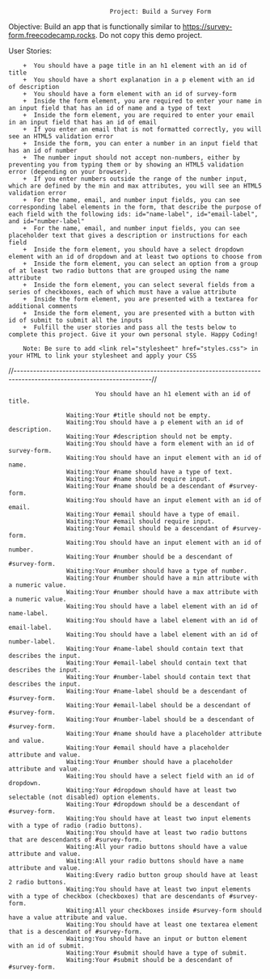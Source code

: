                                 Project: Build a Survey Form
Objective: Build an app that is functionally similar to https://survey-form.freecodecamp.rocks. Do not copy this demo project.

User Stories:

        +  You should have a page title in an h1 element with an id of title
        +  You should have a short explanation in a p element with an id of description
        +  You should have a form element with an id of survey-form
        +  Inside the form element, you are required to enter your name in an input field that has an id of name and a type of text
        +  Inside the form element, you are required to enter your email in an input field that has an id of email
        +  If you enter an email that is not formatted correctly, you will see an HTML5 validation error
        +  Inside the form, you can enter a number in an input field that has an id of number
        +  The number input should not accept non-numbers, either by preventing you from typing them or by showing an HTML5 validation error (depending on your browser).
        +  If you enter numbers outside the range of the number input, which are defined by the min and max attributes, you will see an HTML5 validation error
        +  For the name, email, and number input fields, you can see corresponding label elements in the form, that describe the purpose of each field with the following ids: id="name-label", id="email-label", and id="number-label"
        +  For the name, email, and number input fields, you can see placeholder text that gives a description or instructions for each field
        +  Inside the form element, you should have a select dropdown element with an id of dropdown and at least two options to choose from
        +  Inside the form element, you can select an option from a group of at least two radio buttons that are grouped using the name attribute
        +  Inside the form element, you can select several fields from a series of checkboxes, each of which must have a value attribute
        +  Inside the form element, you are presented with a textarea for additional comments
        +  Inside the form element, you are presented with a button with id of submit to submit all the inputs
        +  Fulfill the user stories and pass all the tests below to complete this project. Give it your own personal style. Happy Coding!

        Note: Be sure to add <link rel="stylesheet" href="styles.css"> in your HTML to link your stylesheet and apply your CSS

//------------------------------------------------------------------------------------------------------------------------//

                            You should have an h1 element with an id of title.
                            
                    Waiting:Your #title should not be empty.
                    Waiting:You should have a p element with an id of description.
                    Waiting:Your #description should not be empty.
                    Waiting:You should have a form element with an id of survey-form.
                    Waiting:You should have an input element with an id of name.
                    Waiting:Your #name should have a type of text.
                    Waiting:Your #name should require input.
                    Waiting:Your #name should be a descendant of #survey-form.
                    Waiting:You should have an input element with an id of email.
                    Waiting:Your #email should have a type of email.
                    Waiting:Your #email should require input.
                    Waiting:Your #email should be a descendant of #survey-form.
                    Waiting:You should have an input element with an id of number.
                    Waiting:Your #number should be a descendant of #survey-form.
                    Waiting:Your #number should have a type of number.
                    Waiting:Your #number should have a min attribute with a numeric value.
                    Waiting:Your #number should have a max attribute with a numeric value.
                    Waiting:You should have a label element with an id of name-label.
                    Waiting:You should have a label element with an id of email-label.
                    Waiting:You should have a label element with an id of number-label.
                    Waiting:Your #name-label should contain text that describes the input.
                    Waiting:Your #email-label should contain text that describes the input.
                    Waiting:Your #number-label should contain text that describes the input.
                    Waiting:Your #name-label should be a descendant of #survey-form.
                    Waiting:Your #email-label should be a descendant of #survey-form.
                    Waiting:Your #number-label should be a descendant of #survey-form.
                    Waiting:Your #name should have a placeholder attribute and value.
                    Waiting:Your #email should have a placeholder attribute and value.
                    Waiting:Your #number should have a placeholder attribute and value.
                    Waiting:You should have a select field with an id of dropdown.
                    Waiting:Your #dropdown should have at least two selectable (not disabled) option elements.
                    Waiting:Your #dropdown should be a descendant of #survey-form.
                    Waiting:You should have at least two input elements with a type of radio (radio buttons).
                    Waiting:You should have at least two radio buttons that are descendants of #survey-form.
                    Waiting:All your radio buttons should have a value attribute and value.
                    Waiting:All your radio buttons should have a name attribute and value.
                    Waiting:Every radio button group should have at least 2 radio buttons.
                    Waiting:You should have at least two input elements with a type of checkbox (checkboxes) that are descendants of #survey-form.
                    Waiting:All your checkboxes inside #survey-form should have a value attribute and value.
                    Waiting:You should have at least one textarea element that is a descendant of #survey-form.
                    Waiting:You should have an input or button element with an id of submit.
                    Waiting:Your #submit should have a type of submit.
                    Waiting:Your #submit should be a descendant of #survey-form.